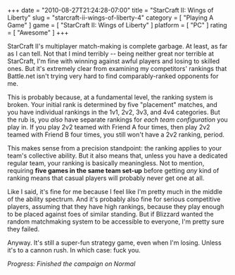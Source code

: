 +++
date = "2010-08-27T21:24:28-07:00"
title = "StarCraft II: Wings of Liberty"
slug = "starcraft-ii-wings-of-liberty-4"
category = [ "Playing A Game" ]
game = [ "StarCraft II: Wings of Liberty" ]
platform = [ "PC" ]
rating = [ "Awesome" ]
+++

StarCraft II's multiplayer match-making is complete garbage.  At least, as far as I can tell.  Not that I mind terribly -- being neither great nor terrible at StarCraft, I'm fine with winning against awful players and losing to skilled ones.  But it's extremely clear from examining my competitors' rankings that Battle.net isn't trying very hard to find comparably-ranked opponents for me.

This is probably because, at a fundamental level, the ranking system is broken.  Your initial rank is determined by five "placement" matches, and you have individual rankings in the 1v1, 2v2, 3v3, and 4v4 categories.  But the rub is, you <i>also</i> have separate rankings for <i>each team configuration</i> you play in.  If you play 2v2 teamed with Friend A four times, then play 2v2 teamed with Friend B four times, you still won't have a 2v2 ranking, period.

This makes sense from a precision standpoint: the ranking applies to your team's collective ability.  But it also means that, unless you have a dedicated regular team, your ranking is basically meaningless.  Not to mention, requiring <b>five games in the same team set-up</b> before getting <i>any</i> kind of ranking means that casual players will probably never get one at all.

Like I said, it's fine for me because I feel like I'm pretty much in the middle of the ability spectrum.  And it's probably also fine for serious competitive players, assuming that they have high rankings, because they play enough to be placed against foes of similar standing.  But if Blizzard wanted the random matchmaking system to be accessible to everyone, I'm pretty sure they failed.

Anyway.  It's still a super-fun strategy game, even when I'm losing.  Unless it's to a cannon rush.  In which case: fuck you.

<i>Progress: Finished the campaign on Normal</i>